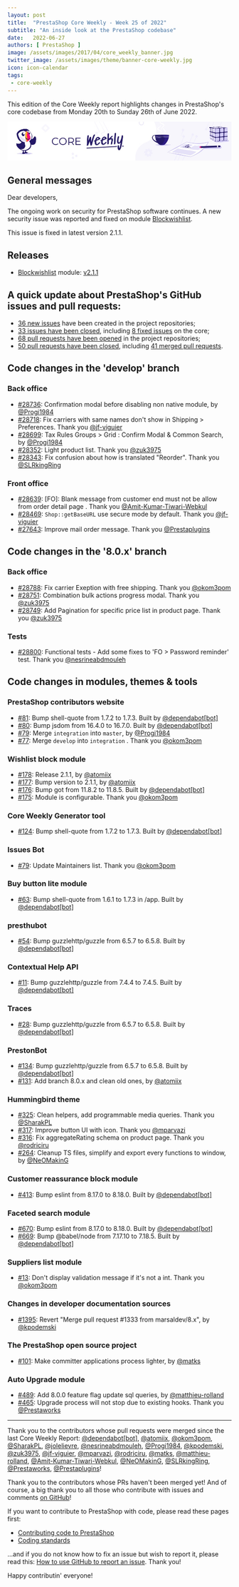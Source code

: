```yaml
---
layout: post
title:  "PrestaShop Core Weekly - Week 25 of 2022"
subtitle: "An inside look at the PrestaShop codebase"
date:   2022-06-27
authors: [ PrestaShop ]
image: /assets/images/2017/04/core_weekly_banner.jpg
twitter_image: /assets/images/theme/banner-core-weekly.jpg
icon: icon-calendar
tags:
 - core-weekly
---
```


This edition of the Core Weekly report highlights changes in PrestaShop's core codebase from Monday 20th to Sunday 26th of June 2022.

![Core Weekly banner](/assets/images/2018/12/banner-core-weekly.jpg)

## General messages

Dear developers,

The ongoing work on security for PrestaShop software continues. A new security issue was reported and fixed  on module [Blockwishlist](https://github.com/PrestaShop/blockwishlist/).

This issue is fixed in latest version 2.1.1.

## Releases

* [Blockwishlist](https://github.com/PrestaShop/blockwishlist) module: [v2.1.1](https://github.com/PrestaShop/blockwishlist/releases/tag/v2.1.1)

## A quick update about PrestaShop's GitHub issues and pull requests:

- [36 new issues](https://github.com/search?q=org%3APrestaShop+is%3Apublic++-repo%3Aprestashop%2Fprestashop.github.io++is%3Aissue+created%3A2022-06-20..2022-06-26) have been created in the project repositories;
- [33 issues have been closed](https://github.com/search?q=org%3APrestaShop+is%3Apublic++-repo%3Aprestashop%2Fprestashop.github.io++is%3Aissue+closed%3A2022-06-20..2022-06-26), including [8 fixed issues](https://github.com/search?q=org%3APrestaShop+is%3Apublic++-repo%3Aprestashop%2Fprestashop.github.io++is%3Aissue+label%3Afixed+closed%3A2022-06-20..2022-06-26) on the core;
- [68 pull requests have been opened](https://github.com/search?q=org%3APrestaShop+is%3Apublic++-repo%3Aprestashop%2Fprestashop.github.io++is%3Apr+created%3A2022-06-20..2022-06-26) in the project repositories;
- [50 pull requests have been closed](https://github.com/search?q=org%3APrestaShop+is%3Apublic++-repo%3Aprestashop%2Fprestashop.github.io++is%3Apr+closed%3A2022-06-20..2022-06-26), including [41 merged pull requests](https://github.com/search?q=org%3APrestaShop+is%3Apublic++-repo%3Aprestashop%2Fprestashop.github.io++is%3Apr+merged%3A2022-06-20..2022-06-26).


## Code changes in the 'develop' branch


### Back office
* [#28736](https://github.com/PrestaShop/PrestaShop/pull/28736): Confirmation modal before disabling non native module, by [@Progi1984](https://github.com/Progi1984)
* [#28718](https://github.com/PrestaShop/PrestaShop/pull/28718): Fix carriers with same names don't show in Shipping > Preferences. Thank you [@jf-viguier](https://github.com/jf-viguier)
* [#28699](https://github.com/PrestaShop/PrestaShop/pull/28699): Tax Rules Groups > Grid : Confirm Modal & Common Search, by [@Progi1984](https://github.com/Progi1984)
* [#28352](https://github.com/PrestaShop/PrestaShop/pull/28352): Light product list. Thank you [@zuk3975](https://github.com/zuk3975)
* [#28343](https://github.com/PrestaShop/PrestaShop/pull/28343): Fix confusion about how is translated "Reorder". Thank you [@SLRkingRing](https://github.com/SLRkingRing)


### Front office
* [#28639](https://github.com/PrestaShop/PrestaShop/pull/28639): [FO]: Blank message from customer end must not be allow from order detail page . Thank you [@Amit-Kumar-Tiwari-Webkul](https://github.com/Amit-Kumar-Tiwari-Webkul)
* [#28469](https://github.com/PrestaShop/PrestaShop/pull/28469): `Shop::getBaseURL` use secure mode by default. Thank you [@jf-viguier](https://github.com/jf-viguier)
* [#27643](https://github.com/PrestaShop/PrestaShop/pull/27643): Improve mail order message. Thank you [@Prestaplugins](https://github.com/Prestaplugins)


## Code changes in the '8.0.x' branch


### Back office
* [#28788](https://github.com/PrestaShop/PrestaShop/pull/28788): Fix carrier Exeption with free shipping. Thank you [@okom3pom](https://github.com/okom3pom)
* [#28751](https://github.com/PrestaShop/PrestaShop/pull/28751): Combination bulk actions progress modal. Thank you [@zuk3975](https://github.com/zuk3975)
* [#28749](https://github.com/PrestaShop/PrestaShop/pull/28749): Add Pagination for specific price list in product page. Thank you [@zuk3975](https://github.com/zuk3975)


### Tests
* [#28800](https://github.com/PrestaShop/PrestaShop/pull/28800): Functional tests - Add some fixes to 'FO > Password reminder' test. Thank you [@nesrineabdmouleh](https://github.com/nesrineabdmouleh)


## Code changes in modules, themes & tools


### PrestaShop contributors website
* [#81](https://github.com/PrestaShop/TopContributors/pull/81): Bump shell-quote from 1.7.2 to 1.7.3. Built by [@dependabot[bot]](https://github.com/apps/dependabot)
* [#80](https://github.com/PrestaShop/TopContributors/pull/80): Bump jsdom from 16.4.0 to 16.7.0. Built by [@dependabot[bot]](https://github.com/apps/dependabot)
* [#79](https://github.com/PrestaShop/TopContributors/pull/79): Merge `integration` into `master`, by [@Progi1984](https://github.com/Progi1984)
* [#77](https://github.com/PrestaShop/TopContributors/pull/77): Merge `develop` into `integration` . Thank you [@okom3pom](https://github.com/okom3pom)


### Wishlist block module
* [#178](https://github.com/PrestaShop/blockwishlist/pull/178): Release 2.1.1, by [@atomiix](https://github.com/atomiix)
* [#177](https://github.com/PrestaShop/blockwishlist/pull/177): Bump version to 2.1.1, by [@atomiix](https://github.com/atomiix)
* [#176](https://github.com/PrestaShop/blockwishlist/pull/176): Bump got from 11.8.2 to 11.8.5. Built by [@dependabot[bot]](https://github.com/apps/dependabot)
* [#175](https://github.com/PrestaShop/blockwishlist/pull/175): Module is configurable. Thank you [@okom3pom](https://github.com/okom3pom)


### Core Weekly Generator tool
* [#124](https://github.com/PrestaShop/core-weekly-generator/pull/124): Bump shell-quote from 1.7.2 to 1.7.3. Built by [@dependabot[bot]](https://github.com/apps/dependabot)


### Issues Bot
* [#79](https://github.com/PrestaShop/issuebot/pull/79): Update Maintainers list. Thank you [@okom3pom](https://github.com/okom3pom)


### Buy button lite module
* [#63](https://github.com/PrestaShop/ps_buybuttonlite/pull/63): Bump shell-quote from 1.6.1 to 1.7.3 in /app. Built by [@dependabot[bot]](https://github.com/apps/dependabot)


### presthubot
* [#54](https://github.com/PrestaShop/presthubot/pull/54): Bump guzzlehttp/guzzle from 6.5.7 to 6.5.8. Built by [@dependabot[bot]](https://github.com/apps/dependabot)


### Contextual Help API
* [#11](https://github.com/PrestaShop/contextual-help-api/pull/11): Bump guzzlehttp/guzzle from 7.4.4 to 7.4.5. Built by [@dependabot[bot]](https://github.com/apps/dependabot)


### Traces
* [#28](https://github.com/PrestaShop/traces/pull/28): Bump guzzlehttp/guzzle from 6.5.7 to 6.5.8. Built by [@dependabot[bot]](https://github.com/apps/dependabot)


### PrestonBot
* [#134](https://github.com/PrestaShop/prestonbot/pull/134): Bump guzzlehttp/guzzle from 6.5.7 to 6.5.8. Built by [@dependabot[bot]](https://github.com/apps/dependabot)
* [#131](https://github.com/PrestaShop/prestonbot/pull/131): Add branch 8.0.x and clean old ones, by [@atomiix](https://github.com/atomiix)


### Hummingbird theme
* [#325](https://github.com/PrestaShop/hummingbird/pull/325): Clean helpers, add programmable media queries. Thank you [@SharakPL](https://github.com/SharakPL)
* [#317](https://github.com/PrestaShop/hummingbird/pull/317): Improve button UI with icon. Thank you [@mparvazi](https://github.com/mparvazi)
* [#316](https://github.com/PrestaShop/hummingbird/pull/316): Fix aggregateRating schema on product page. Thank you [@rodriciru](https://github.com/rodriciru)
* [#264](https://github.com/PrestaShop/hummingbird/pull/264): Cleanup TS files, simplify and export every functions to window, by [@NeOMakinG](https://github.com/NeOMakinG)


### Customer reassurance block module
* [#413](https://github.com/PrestaShop/blockreassurance/pull/413): Bump eslint from 8.17.0 to 8.18.0. Built by [@dependabot[bot]](https://github.com/apps/dependabot)


### Faceted search module
* [#670](https://github.com/PrestaShop/ps_facetedsearch/pull/670): Bump eslint from 8.17.0 to 8.18.0. Built by [@dependabot[bot]](https://github.com/apps/dependabot)
* [#669](https://github.com/PrestaShop/ps_facetedsearch/pull/669): Bump @babel/node from 7.17.10 to 7.18.5. Built by [@dependabot[bot]](https://github.com/apps/dependabot)


### Suppliers list module
* [#13](https://github.com/PrestaShop/ps_supplierlist/pull/13): Don't display validation message if it's not a int. Thank you [@okom3pom](https://github.com/okom3pom)


### Changes in developer documentation sources
* [#1395](https://github.com/PrestaShop/docs/pull/1395): Revert "Merge pull request #1333 from marsaldev/8.x", by [@kpodemski](https://github.com/kpodemski)


### The PrestaShop open source project
* [#101](https://github.com/PrestaShop/open-source/pull/101): Make committer applications process lighter, by [@matks](https://github.com/matks)


### Auto Upgrade module
* [#489](https://github.com/PrestaShop/autoupgrade/pull/489): Add 8.0.0 feature flag update sql queries, by [@matthieu-rolland](https://github.com/matthieu-rolland)
* [#465](https://github.com/PrestaShop/autoupgrade/pull/465): Upgrade process will not stop due to existing hooks. Thank you [@Prestaworks](https://github.com/Prestaworks)


<hr />

Thank you to the contributors whose pull requests were merged since the last Core Weekly Report: [@dependabot[bot]](https://github.com/apps/dependabot), [@atomiix](https://github.com/atomiix), [@okom3pom](https://github.com/okom3pom), [@SharakPL](https://github.com/SharakPL), [@jolelievre](https://github.com/jolelievre), [@nesrineabdmouleh](https://github.com/nesrineabdmouleh), [@Progi1984](https://github.com/Progi1984), [@kpodemski](https://github.com/kpodemski), [@zuk3975](https://github.com/zuk3975), [@jf-viguier](https://github.com/jf-viguier), [@mparvazi](https://github.com/mparvazi), [@rodriciru](https://github.com/rodriciru), [@matks](https://github.com/matks), [@matthieu-rolland](https://github.com/matthieu-rolland), [@Amit-Kumar-Tiwari-Webkul](https://github.com/Amit-Kumar-Tiwari-Webkul), [@NeOMakinG](https://github.com/NeOMakinG), [@SLRkingRing](https://github.com/SLRkingRing), [@Prestaworks](https://github.com/Prestaworks), [@Prestaplugins](https://github.com/Prestaplugins)!

Thank you to the contributors whose PRs haven't been merged yet! And of course, a big thank you to all those who contribute with issues and comments [on GitHub](https://github.com/PrestaShop/PrestaShop)!

If you want to contribute to PrestaShop with code, please read these pages first:

 * [Contributing code to PrestaShop](https://devdocs.prestashop.com/8/contribute/contribution-guidelines/)
 * [Coding standards](https://devdocs.prestashop.com/8/development/coding-standards/)

...and if you do not know how to fix an issue but wish to report it, please read this: [How to use GitHub to report an issue](https://devdocs.prestashop.com/8/contribute/contribute-reporting-issues/). Thank you!

Happy contributin' everyone!

